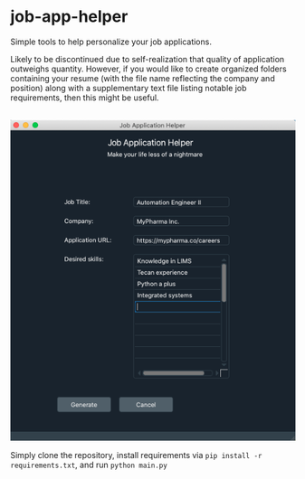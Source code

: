 # job-app-helper
Simple tools to help personalize your job applications.

Likely to be discontinued due to self-realization that quality of application outweighs quantity. However, if you would like to create organized folders containing your resume (with the file name reflecting the company and position) along with a supplementary text file listing notable job requirements, then this might be useful.
<br>
<br>


![Job App Helper GUI](docs/jobAppHelper.png)

Simply clone the repository, install requirements via ```pip install -r requirements.txt```, and run ```python main.py```

